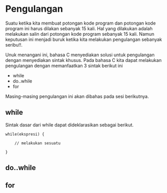 # Pengulangan

Suatu ketika kita membuat potongan kode program dan potongan kode program ini harus dilakan sebanyak 15 kali. Hal yang dilakukan adalah melakukan salin dari potongan kode program sebanyak 15 kali. Namun keputusan ini menjadi buruk ketika kita melakukan pengulangan sebanyak seribu!!.

Unuk menangani ini, bahasa C menyediakan solusi untuk pengulangan dengan menyediakan sintak khusus. Pada bahasa C kita dapat melakukan pengulangan dengan memanfaatkan 3 sintak berikut ini

* while
* do..while
* for

Masing-masing pengulangan ini akan dibahas pada sesi berikutnya.

## while

Sintak dasar dari while dapat dideklarasikan sebagai berikut.

    while(ekspresi) {
    
        // melakukan sesuatu

    }





## do..while




## for




